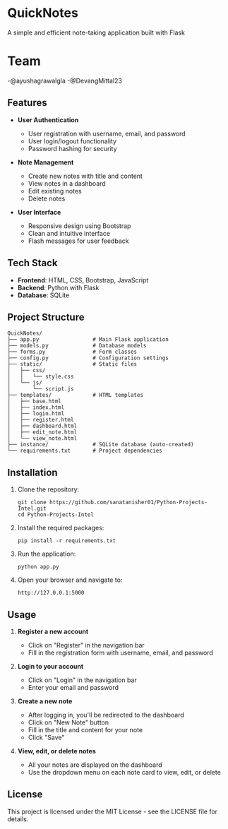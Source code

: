 # QuickNotes

A simple and efficient note-taking application built with Flask

# Team
  -@ayushagrawalgla
  -@DevangMittal23

## Features

- **User Authentication**
  - User registration with username, email, and password
  - User login/logout functionality
  - Password hashing for security

- **Note Management**
  - Create new notes with title and content
  - View notes in a dashboard
  - Edit existing notes
  - Delete notes

- **User Interface**
  - Responsive design using Bootstrap
  - Clean and intuitive interface
  - Flash messages for user feedback

## Tech Stack

- **Frontend**: HTML, CSS, Bootstrap, JavaScript
- **Backend**: Python with Flask
- **Database**: SQLite

## Project Structure

```
QuickNotes/
├── app.py                 # Main Flask application
├── models.py              # Database models
├── forms.py               # Form classes
├── config.py              # Configuration settings
├── static/                # Static files
│   ├── css/
│   │   └── style.css
│   └── js/
│       └── script.js
├── templates/             # HTML templates
│   ├── base.html
│   ├── index.html
│   ├── login.html
│   ├── register.html
│   ├── dashboard.html
│   ├── edit_note.html
│   └── view_note.html
├── instance/              # SQLite database (auto-created)
└── requirements.txt       # Project dependencies
```

## Installation

1. Clone the repository:
   ```
   git clone https://github.com/sanatanisher01/Python-Projects-Intel.git
   cd Python-Projects-Intel
   ```

2. Install the required packages:
   ```
   pip install -r requirements.txt
   ```

3. Run the application:
   ```
   python app.py
   ```

4. Open your browser and navigate to:
   ```
   http://127.0.0.1:5000
   ```

## Usage

1. **Register a new account**
   - Click on "Register" in the navigation bar
   - Fill in the registration form with username, email, and password

2. **Login to your account**
   - Click on "Login" in the navigation bar
   - Enter your email and password

3. **Create a new note**
   - After logging in, you'll be redirected to the dashboard
   - Click on "New Note" button
   - Fill in the title and content for your note
   - Click "Save"

4. **View, edit, or delete notes**
   - All your notes are displayed on the dashboard
   - Use the dropdown menu on each note card to view, edit, or delete

## License

This project is licensed under the MIT License - see the LICENSE file for details.
